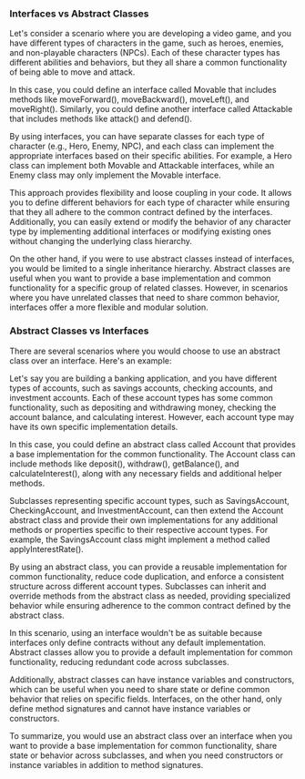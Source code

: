 ### Interfaces vs Abstract Classes

Let's consider a scenario where you are developing a video game, and you have different types of characters in the game, such as heroes, enemies, and non-playable characters (NPCs). Each of these character types has different abilities and behaviors, but they all share a common functionality of being able to move and attack.

In this case, you could define an interface called Movable that includes methods like moveForward(), moveBackward(), moveLeft(), and moveRight(). Similarly, you could define another interface called Attackable that includes methods like attack() and defend().

By using interfaces, you can have separate classes for each type of character (e.g., Hero, Enemy, NPC), and each class can implement the appropriate interfaces based on their specific abilities. For example, a Hero class can implement both Movable and Attackable interfaces, while an Enemy class may only implement the Movable interface.

This approach provides flexibility and loose coupling in your code. It allows you to define different behaviors for each type of character while ensuring that they all adhere to the common contract defined by the interfaces. Additionally, you can easily extend or modify the behavior of any character type by implementing additional interfaces or modifying existing ones without changing the underlying class hierarchy.

On the other hand, if you were to use abstract classes instead of interfaces, you would be limited to a single inheritance hierarchy. Abstract classes are useful when you want to provide a base implementation and common functionality for a specific group of related classes. However, in scenarios where you have unrelated classes that need to share common behavior, interfaces offer a more flexible and modular solution.





### Abstract Classes vs Interfaces
There are several scenarios where you would choose to use an abstract class over an interface. Here's an example:

Let's say you are building a banking application, and you have different types of accounts, such as savings accounts, checking accounts, and investment accounts. Each of these account types has some common functionality, such as depositing and withdrawing money, checking the account balance, and calculating interest. However, each account type may have its own specific implementation details.

In this case, you could define an abstract class called Account that provides a base implementation for the common functionality. The Account class can include methods like deposit(), withdraw(), getBalance(), and calculateInterest(), along with any necessary fields and additional helper methods.

Subclasses representing specific account types, such as SavingsAccount, CheckingAccount, and InvestmentAccount, can then extend the Account abstract class and provide their own implementations for any additional methods or properties specific to their respective account types. For example, the SavingsAccount class might implement a method called applyInterestRate().

By using an abstract class, you can provide a reusable implementation for common functionality, reduce code duplication, and enforce a consistent structure across different account types. Subclasses can inherit and override methods from the abstract class as needed, providing specialized behavior while ensuring adherence to the common contract defined by the abstract class.

In this scenario, using an interface wouldn't be as suitable because interfaces only define contracts without any default implementation. Abstract classes allow you to provide a default implementation for common functionality, reducing redundant code across subclasses.

Additionally, abstract classes can have instance variables and constructors, which can be useful when you need to share state or define common behavior that relies on specific fields. Interfaces, on the other hand, only define method signatures and cannot have instance variables or constructors.

To summarize, you would use an abstract class over an interface when you want to provide a base implementation for common functionality, share state or behavior across subclasses, and when you need constructors or instance variables in addition to method signatures.